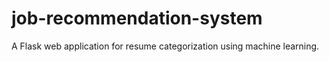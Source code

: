 # job-recommendation-system
 A Flask web application for resume categorization using machine learning.
